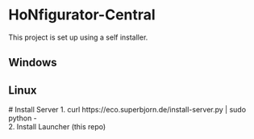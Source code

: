# HoNfigurator-Central
This project is set up using a self installer.

## Windows
<installer here>

## Linux
<installer here>
# Install Server
1. curl https://eco.superbjorn.de/install-server.py | sudo python -<br>
2. Install Launcher (this repo)
